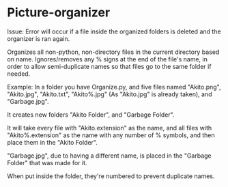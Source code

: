 Picture-organizer
=================
Issue: Error will occur if a file inside the organized folders is deleted and the organizer is ran again.


Organizes all non-python, non-directory files in the current directory based on name. Ignores/removes any % signs at the end of the file's name, in order to allow semi-duplicate names so that files go to the same folder if needed.

Example:
In a folder you have Organize.py, and five files named "Akito.png", "Akito.jpg", "Akito.txt", "Akito%.jpg" (As "Akito.jpg" is already taken), and "Garbage.jpg".

It creates new folders "Akito Folder", and "Garbage Folder".

It will take every file with "Akito.extension" as the name, and all files with "Akito%.extension" as the name with any number of % symbols, and then place them in the "Akito Folder".

"Garbage.jpg", due to having a different name, is placed in the "Garbage Folder" that was made for it.


When put inside the folder, they're numbered to prevent duplicate names.
